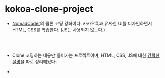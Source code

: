 # kokoa-clone-project
* [NomadCoder](https://nomadcoders.co/kokoa-clone/lobby)의 클론 코딩 강좌이다. 카카오톡과 유사한 UI를 디자인하면서 HTML, CSS를 학습한다. (JS는 사용되지 않는다.)
<br/>
<br/>

* Clone 코딩하는 내용만 들어가는 프로젝트이며, HTML, CSS, JS에 대한 [간략한 설명](https://github.com/MinsoftK/TIL/tree/master/HTML-CSS-JS)을 따로 정리해놨다.

* 
